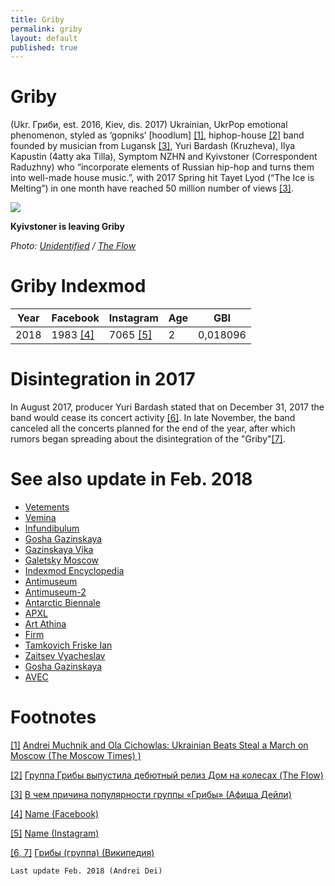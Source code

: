 ```yaml
---
title: Griby
permalink: griby
layout: default
published: true
---
```


# Griby

(Ukr. Гриби, est. 2016, Kiev, dis. 2017) Ukrainian, UkrPop emotional phenomenon, styled as ‘gopniks’ [hoodlum] <span id="a1">[\[1\]](#f1)</span>, hiphop-house <span id="a2">[\[2\]](#f2)</span> band founded by musician from Lugansk <span id="a3">[\[3\]](#f3)</span>, Yuri Bardash (Kruzheva), Ilya Kapustin (4atty aka Tilla), Symptom NZHN and Kyivstoner (Correspondent Raduzhny) who “incorporate elements of Russian hip-hop and turns them into well-made house music.”, with 2017 Spring hit Tayet Lyod (“The Ice is Melting”) in one month have reached 50 million number of views <span id="a3">[\[3\]](#f3)</span>.

![](http://the-flow.ru/uploads/images/catalog/element/58a0817cd5fe0.jpg)

**Kyivstoner is leaving Griby**


*Photo: [Unidentified](unidentified) / [The Flow](http://the-flow.ru/news/kyivstoner-dyadya-sho-ty-gonish)*


# Griby Indexmod

|Year|Facebook|Instagram|Age|GBI|
|-|-|-|-|-|
|2018|1983 <span id="a4">[\[4\]](#f4)</span>|7065 <span id="a5">[\[5\]](#f5)</span>|2|0,018096|

# Disintegration in 2017

In August 2017, producer Yuri Bardash stated that on December 31, 2017 the band would cease its concert activity <span id="a6">[\[6\]](#f6)</span>. In late November, the band canceled all the concerts planned for the end of the year, after which rumors began spreading about the disintegration of the "Griby"<span id="a6">[\[7\]](#f6)</span>.




# See also update in Feb. 2018

+ [Vetements](vetements)
+ [Vemina](vemina)
+ [Infundibulum](infundibulum)
+ [Gosha Gazinskaya](gosha-gazinskaya)
+ [Gazinskaya Vika](gazinskaya-vika)
+ [Galetsky Moscow](galetsky-moscow)
+ [Indexmod Encyclopedia](indexmod-encyclopedia)
+ [Antimuseum](antimuseum)
+ [Antimuseum-2](antimuseum-2)
+ [Antarctic Biennale](antarctic-biennale)
+ [APXL](apxl)
+ [Art Athina](art-athina)
+ [Firm](firm)
+ [Tamkovich Friske Ian](tamkovich-friske-ian)
+ [Zaitsev Vyacheslav](zaitsev-vyacheslav)
+ [Gosha Gazinskaya](gasha-gazinskaya)
+ [AVEC](avec)


# Footnotes

[[1]](#a1) <span id="f1"></span> [Andrei Muchnik and Ola Cichowlas: Ukrainian Beats Steal a March on Moscow (The Moscow Times) )](http://example.net/article)

[[2]](#a2) <span id="f2"></span> [Группа Грибы выпустила дебютный релиз Дом на колесах (The Flow)](http://example.net/article)

[[3]](#a3) <span id="f3"></span> [В чем причина популярности группы «Грибы» (Афиша Дейли)](http://example.net/article)

[[4]](#a4) <span id="f4"></span> [Name (Facebook)](https://www.facebook.com/grebzlife/)

[[5]](#a5) <span id="f5"></span> [Name (Instagram)](https://www.instagram.com/gribi__official/)

[[6, 7]](#a6) <span id="f6"></span> [Грибы (группа) (Википедия)](https://ru.wikipedia.org/wiki/Грибы_(группа))


`Last update Feb. 2018 (Andrei Dei)`
